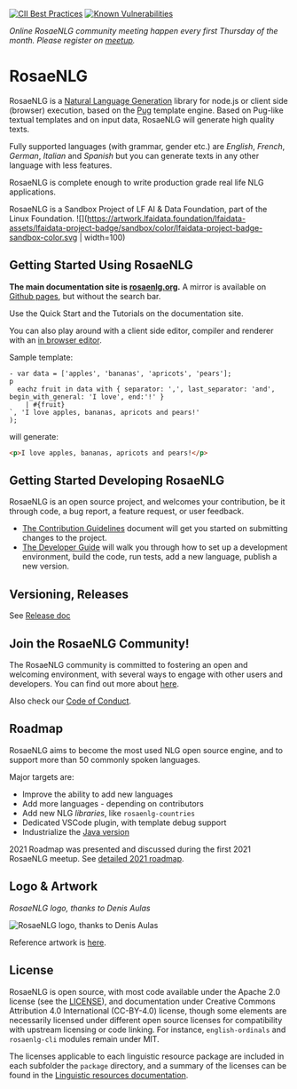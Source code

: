 <!--
Copyright 2019 Ludan Stoecklé
SPDX-License-Identifier: CC-BY-4.0
-->
[![CII Best Practices](https://bestpractices.coreinfrastructure.org/projects/4482/badge)](https://bestpractices.coreinfrastructure.org/projects/4482)
[![Known Vulnerabilities](https://snyk.io/test/github/RosaeNLG/rosaenlg/badge.svg)](https://snyk.io/test/github/RosaeNLG/rosaenlg)

_Online RosaeNLG community meeting happen every first Thursday of the month. Please register on [meetup](https://www.meetup.com/fr-FR/rosaenlg/)._

# RosaeNLG

RosaeNLG is a [Natural Language Generation](https://en.wikipedia.org/wiki/Natural-language_generation) library for node.js or client side (browser) execution, based on the [Pug](https://pugjs.org/) template engine.
Based on Pug-like textual templates and on input data, RosaeNLG will generate high quality texts.

Fully supported languages (with grammar, gender etc.) are *English*, *French*, *German*, *Italian* and *Spanish* but you can generate texts in any other language with less features.

RosaeNLG is complete enough to write production grade real life NLG applications.

RosaeNLG is a Sandbox Project of LF AI & Data Foundation, part of the Linux Foundation.
![](https://artwork.lfaidata.foundation/lfaidata-assets/lfaidata-project-badge/sandbox/color/lfaidata-project-badge-sandbox-color.svg | width=100)


## Getting Started Using RosaeNLG

**The main documentation site is [rosaenlg.org](https://rosaenlg.org).** A mirror is available on [Github pages](https://rosaenlg.github.io/rosaenlg), but without the search bar. 

Use the Quick Start and the Tutorials on the documentation site.

You can also play around with a client side editor, compiler and renderer with an [in browser editor](https://rosaenlg.org/ide/index.html).

Sample template:
```pug
- var data = ['apples', 'bananas', 'apricots', 'pears'];
p
  eachz fruit in data with { separator: ',', last_separator: 'and', begin_with_general: 'I love', end:'!' }
    | #{fruit}
`, 'I love apples, bananas, apricots and pears!'
);
```
will generate:
```html
<p>I love apples, bananas, apricots and pears!</p>
```


## Getting Started Developing RosaeNLG

RosaeNLG is an open source project, and welcomes your contribution, be it through code, a bug report, a feature request, or user feedback.

- [The Contribution Guidelines](CONTRIBUTING.md) document will get you started on submitting changes to the project.
- [The Developer Guide](DEVELOPER_GUIDE.md) will walk you through how to set up a development environment, build the code, run tests, add a new language, publish a new version.


## Versioning, Releases

See [Release doc](RELEASE.md)


## Join the RosaeNLG Community!

The RosaeNLG community is committed to fostering an open and welcoming environment, with several ways to engage with other users and developers. You can find out more about [here](COMMUNITY.md).

Also check our [Code of Conduct](CODE_OF_CONDUCT.md).


## Roadmap

RosaeNLG aims to become the most used NLG open source engine, and to support more than 50 commonly spoken languages.

Major targets are:

- Improve the ability to add new languages
- Add more languages - depending on contributors
- Add new NLG *libraries*, like `rosaenlg-countries`
- Dedicated VSCode plugin, with template debug support
- Industrialize the [Java version](https://github.com/RosaeNLG/rosaenlg-java)

2021 Roadmap was presented and discussed during the first 2021 RosaeNLG meetup. See [detailed 2021 roadmap](https://rosaenlg.org/meetup/meetup_rosaenlg_1.html#_roadmap).


## Logo & Artwork

*RosaeNLG logo, thanks to Denis Aulas*

![RosaeNLG logo, thanks to Denis Aulas](packages/rosaenlg-doc/doc/modules/advanced/assets/images/rosaenlg-logo-white-bg.png)

Reference artwork is [here](https://github.com/RosaeNLG/artwork).


## License

RosaeNLG is open source, with most code available under the Apache 2.0 license (see the [LICENSE](LICENSE)), and documentation under Creative Commons Attribution 4.0 International (CC-BY-4.0) license, though some elements are necessarily licensed under different open source licenses for compatibility with upstream licensing or code linking. For instance, `english-ordinals` and `rosaenlg-cli` modules remain under MIT.

The licenses applicable to each linguistic resource package are included in each subfolder the `package` directory, and a summary of the licenses can be found in the [Linguistic resources documentation](./packages/rosaenlg-doc/doc/modules/advanced/pages/resources.adoc).
